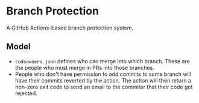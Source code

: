 # Branch Protection
A GitHub Actions-based branch protection system.

## Model
- `codeowners.json` defines who can merge into which branch. These are the people who must merge in PRs into those branches.
- People who don't have permission to add commits to some branch will have their commits reverted by the action. The action will then return a non-zero exit code to send an email to the commiter that their code got rejected.

